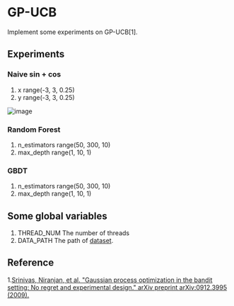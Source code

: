 # GP-UCB
Implement some experiments on GP-UCB[1].

## Experiments
### Naive sin + cos
1. x  range(-3, 3, 0.25)
2. y  range(-3, 3, 0.25)

![image](https://github.com/yxcT-T/GP_UCB/blob/master/output.gif "result figure")

### Random Forest
1. n_estimators  range(50, 300, 10)
2. max_depth     range(1, 10, 1)

### GBDT
1. n_estimators  range(50, 300, 10)
2. max_depth     range(1, 10, 1)

## Some global variables
1. THREAD_NUM
The number of threads
2. DATA_PATH
The path of [dataset](http://archive.ics.uci.edu/ml/datasets/Covertype).

## Reference
1.[Srinivas, Niranjan, et al. "Gaussian process optimization in the bandit setting: No regret and experimental design." arXiv preprint arXiv:0912.3995 (2009).](https://arxiv.org/pdf/0912.3995.pdf)

